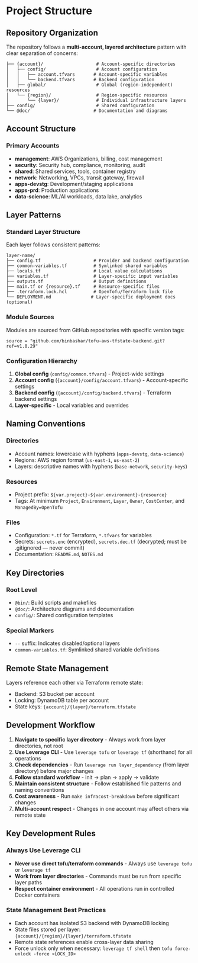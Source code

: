 # Project Structure

## Repository Organization

The repository follows a **multi-account, layered architecture** pattern with clear separation of concerns:

```
├── {account}/                    # Account-specific directories
│   ├── config/                   # Account configuration
│   │   ├── account.tfvars       # Account-specific variables
│   │   └── backend.tfvars       # Backend configuration
│   ├── global/                   # Global (region-independent) resources
│   └── {region}/                 # Region-specific resources
│       └── {layer}/              # Individual infrastructure layers
├── config/                       # Shared configuration
└── @doc/                        # Documentation and diagrams
```

## Account Structure

### Primary Accounts
- **management**: AWS Organizations, billing, cost management
- **security**: Security hub, compliance, monitoring, audit
- **shared**: Shared services, tools, container registry
- **network**: Networking, VPCs, transit gateway, firewall
- **apps-devstg**: Development/staging applications
- **apps-prd**: Production applications  
- **data-science**: ML/AI workloads, data lake, analytics

## Layer Patterns

### Standard Layer Structure
Each layer follows consistent patterns:
```
layer-name/
├── config.tf                    # Provider and backend configuration
├── common-variables.tf          # Symlinked shared variables
├── locals.tf                    # Local value calculations
├── variables.tf                 # Layer-specific input variables
├── outputs.tf                   # Output definitions
├── main.tf or {resource}.tf     # Resource-specific files
├── .terraform.lock.hcl          # OpenTofu/Terraform lock file
└── DEPLOYMENT.md               # Layer-specific deployment docs (optional)
```

### Module Sources
Modules are sourced from GitHub repositories with specific version tags:
```hcl
source = "github.com/binbashar/tofu-aws-tfstate-backend.git?ref=v1.0.29"
```

### Configuration Hierarchy
1. **Global config** (`config/common.tfvars`) - Project-wide settings
2. **Account config** (`{account}/config/account.tfvars`) - Account-specific settings  
3. **Backend config** (`{account}/config/backend.tfvars`) - Terraform backend settings
4. **Layer-specific** - Local variables and overrides

## Naming Conventions

### Directories
- Account names: lowercase with hyphens (`apps-devstg`, `data-science`)
- Regions: AWS region format (`us-east-1`, `us-east-2`)
- Layers: descriptive names with hyphens (`base-network`, `security-keys`)

### Resources
- Project prefix: `${var.project}-${var.environment}-{resource}`
- Tags: At minimum `Project`, `Environment`, `Layer`, `Owner`, `CostCenter`, and `ManagedBy=OpenTofu`

### Files
- Configuration: `*.tf` for Terraform, `*.tfvars` for variables
- Secrets: `secrets.enc` (encrypted), `secrets.dec.tf` (decrypted; must be .gitignored — never commit)
- Documentation: `README.md`, `NOTES.md`

## Key Directories

### Root Level
- `@bin/`: Build scripts and makefiles
- `@doc/`: Architecture diagrams and documentation
- `config/`: Shared configuration templates

### Special Markers
- `--` suffix: Indicates disabled/optional layers
- `common-variables.tf`: Symlinked shared variable definitions

## Remote State Management

Layers reference each other via Terraform remote state:
- Backend: S3 bucket per account
- Locking: DynamoDB table per account
- State keys: `{account}/{layer}/terraform.tfstate`

## Development Workflow

1. **Navigate to specific layer directory** - Always work from layer directories, not root
2. **Use Leverage CLI** - Use `leverage tofu` or `leverage tf` (shorthand) for all operations
3. **Check dependencies** - Run `leverage run layer_dependency` (from layer directory) before major changes
4. **Follow standard workflow** - init → plan → apply → validate
5. **Maintain consistent structure** - Follow established file patterns and naming conventions
6. **Cost awareness** - Run `make infracost-breakdown` before significant changes
7. **Multi-account respect** - Changes in one account may affect others via remote state

## Key Development Rules

### Always Use Leverage CLI
- **Never use direct tofu/terraform commands** - Always use `leverage tofu` or `leverage tf`
- **Work from layer directories** - Commands must be run from specific layer paths
- **Respect container environment** - All operations run in controlled Docker containers

### State Management Best Practices
- Each account has isolated S3 backend with DynamoDB locking
- State files stored per layer: `{account}/{region}/{layer}/terraform.tfstate`
- Remote state references enable cross-layer data sharing
- Force unlock only when necessary: `leverage tf shell` then `tofu force-unlock -force <LOCK_ID>`